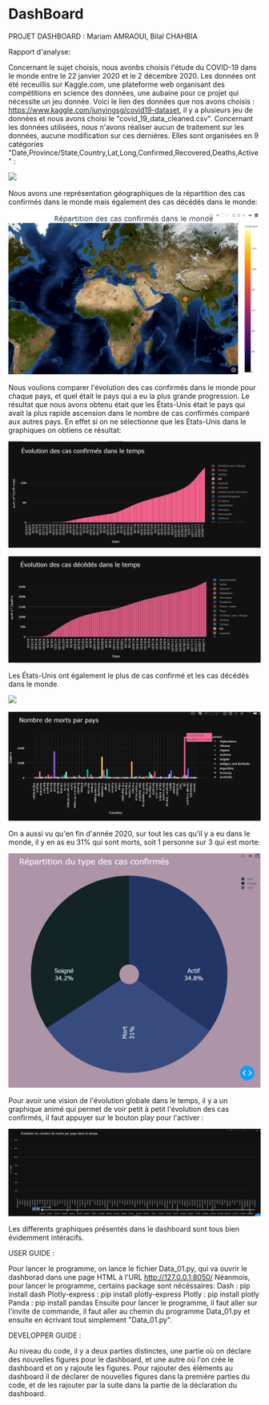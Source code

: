 # DashBoard
PROJET DASHBOARD : Mariam AMRAOUI, Bilal CHAHBIA




Rapport d'analyse:

Concernant le sujet choisis, nous avonbs choisis l'étude du COVID-19 dans le monde entre le 22 janvier 2020 et le 2 décembre 2020. 
Les données ont été receuillis sur Kaggle.com, une plateforme web organisant des compétitions en science des données, une aubaine pour ce projet qui nécessite un jeu donnée.
Voici le lien des données que nos avons choisis : https://www.kaggle.com/junyingsg/covid19-dataset, il y a plusieurs jeu de données et nous avons choisi le 
"covid_19_data_cleaned.csv". Concernant les données utilisées, nous n'avons réaliser aucun de traitement sur les données, aucune modification sur ces dernières.
Elles sont organisées en 9 catégories "Date,Province/State,Country,Lat,Long,Confirmed,Recovered,Deaths,Active" :

![](images/données.PNG)


Nous avons une représentation géographiques de la répartition des cas confirmés dans le monde mais également des cas décédés dans le monde:

![](images/carte_repartition_des_cas_confirmes_.PNG)

Nous voulions comparer l'évolution des cas confirmés dans le monde pour chaque pays, et quel était le pays qui a eu la plus grande progression.
Le résultat que nous avons obtenu était que les États-Unis était le pays qui avait la plus rapide ascension dans le nombre de cas confirmés comparé aux autres pays.
En effet si on ne sélectionne que les États-Unis dans le graphiques on obtiens ce résultat:

![](images/cas_confirme_USA.PNG)

![](images/Cas_USA_morts.PNG)

Les États-Unis ont également le plus de cas confirmé et les cas décédés dans le monde.

![](images/Nombre_USA_Confirmé.PNG)

![](images/Nombre_USA_Morts.PNG)

On a aussi vu qu'en fin d'année 2020, sur tout les cas qu'il y a eu dans le monde, il y en as eu 31% qui sont morts, soit 1 personne sur 3 qui est morte:

![](images/Repartition_covid.PNG)



Pour avoir une vision de l'évolution globale dans le temps, il y a un graphique animé qui permet de voir petit à petit l'évolution des cas confirmés, il faut appuyer sur le bouton play pour l'activer :

![](images/evolution.PNG)


Les differents graphiques présentés dans le dashboard sont tous bien évidemment intéracifs.

USER GUIDE :

Pour lancer le programme, on lance le fichier Data_01.py, qui va ouvrir le dashborad dans une page HTML  à l'URL http://127.0.0.1:8050/
Néanmois, pour lancer le programme, certains package sont nécéssaires:
Dash : pip install dash
Plotly-express : pip install plotly-express
Plotly : pip install plotly
Panda : pip install pandas
Ensuite pour lancer le programme, il faut aller sur l'invite de commande, il faut aller au chemin du programme Data_01.py et ensuite en écrivant tout simplement "Data_01.py".



DEVELOPPER GUIDE :

Au niveau du code, il y a deux parties distinctes, une partie où on déclare des nouvelles figures pour le dashboard,
et une autre où l'on crée le dashboard et on y rajoute les figures.
Pour rajouter des éléments au dashboard il de déclarer de nouvelles figures dans la première parties du code, et de les 
rajouter par la suite dans la partie de la déclaration du dashboard.
	

